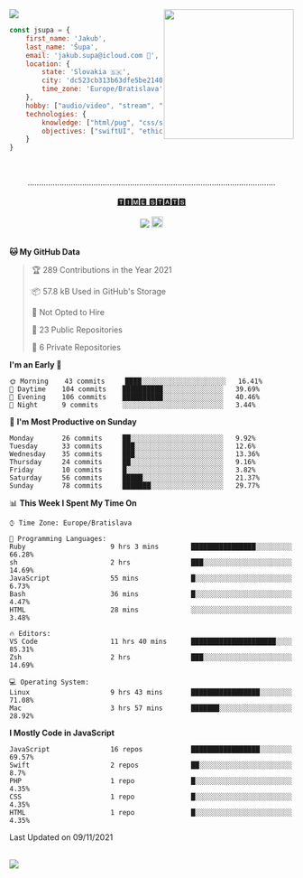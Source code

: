 
<img src="https://creepy-corp.eu/pika-bg.png">
<img align='right' src="https://creepy-corp.eu/pika.gif" width="230">
<br>

```js
const jsupa = {
    first_name: 'Jakub',
    last_name: 'Šupa',
    email: 'jakub.supa@icloud.com 📧',
    location: {
        state: 'Slovakia 🇸🇰',
        city: 'dc523cb313b63dfe5be2140b0c05b3bc',
        time_zone: 'Europe/Bratislava'
    },
    hobby: ["audio/video", "stream", "3D modelling/printing", "crypto (XRP 🤍)", "IoT/DIY", "tech"],
    technologies: {
        knowledge: ["html/pug", "css/scss", "javascript/jquery", "vue/react", "nodejs", "ruby on rails", "php", "pgsql/mysql"],
        objectives: ["swiftUI", "ethical hacking", "boost all knowledge to master class"]
    }
}

  ```

<br>
<p align="center">
.............................................................................................................
<br><br>
<a href="https://wakatime.com/@jsupa">🆃🅸🅼🅴 🆂🆃🅰🆃🆂</a>
<br><br>
<img src="https://visitor-badge.laobi.icu/badge?page_id=jsupa.jsupa">
<a href='https://ko-fi.com/Y8Y246Y0V' target='_blank'>
    <img src="https://img.shields.io/badge/buy%20me%20a%20coffee-donate-yellow.svg" alt="Buy Me A Coffee donate button" height="20px"/>
</a>
<br><br>

<!--START_SECTION:waka-->
**🐱 My GitHub Data** 

> 🏆 289 Contributions in the Year 2021
 > 
> 📦 57.8 kB Used in GitHub's Storage 
 > 
> 🚫 Not Opted to Hire
 > 
> 📜 23 Public Repositories 
 > 
> 🔑 6 Private Repositories  
 > 
**I'm an Early 🐤** 

```text
🌞 Morning    43 commits     ████░░░░░░░░░░░░░░░░░░░░░   16.41% 
🌆 Daytime    104 commits    ██████████░░░░░░░░░░░░░░░   39.69% 
🌃 Evening    106 commits    ██████████░░░░░░░░░░░░░░░   40.46% 
🌙 Night      9 commits      ░░░░░░░░░░░░░░░░░░░░░░░░░   3.44%

```
📅 **I'm Most Productive on Sunday** 

```text
Monday       26 commits     ██░░░░░░░░░░░░░░░░░░░░░░░   9.92% 
Tuesday      33 commits     ███░░░░░░░░░░░░░░░░░░░░░░   12.6% 
Wednesday    35 commits     ███░░░░░░░░░░░░░░░░░░░░░░   13.36% 
Thursday     24 commits     ██░░░░░░░░░░░░░░░░░░░░░░░   9.16% 
Friday       10 commits     █░░░░░░░░░░░░░░░░░░░░░░░░   3.82% 
Saturday     56 commits     █████░░░░░░░░░░░░░░░░░░░░   21.37% 
Sunday       78 commits     ███████░░░░░░░░░░░░░░░░░░   29.77%

```


📊 **This Week I Spent My Time On** 

```text
⌚︎ Time Zone: Europe/Bratislava

💬 Programming Languages: 
Ruby                     9 hrs 3 mins        ████████████████░░░░░░░░░   66.28% 
sh                       2 hrs               ███░░░░░░░░░░░░░░░░░░░░░░   14.69% 
JavaScript               55 mins             █░░░░░░░░░░░░░░░░░░░░░░░░   6.73% 
Bash                     36 mins             █░░░░░░░░░░░░░░░░░░░░░░░░   4.47% 
HTML                     28 mins             ░░░░░░░░░░░░░░░░░░░░░░░░░   3.48%

🔥 Editors: 
VS Code                  11 hrs 40 mins      █████████████████████░░░░   85.31% 
Zsh                      2 hrs               ███░░░░░░░░░░░░░░░░░░░░░░   14.69%

💻 Operating System: 
Linux                    9 hrs 43 mins       █████████████████░░░░░░░░   71.08% 
Mac                      3 hrs 57 mins       ███████░░░░░░░░░░░░░░░░░░   28.92%

```

**I Mostly Code in JavaScript** 

```text
JavaScript               16 repos            █████████████████░░░░░░░░   69.57% 
Swift                    2 repos             ██░░░░░░░░░░░░░░░░░░░░░░░   8.7% 
PHP                      1 repo              █░░░░░░░░░░░░░░░░░░░░░░░░   4.35% 
CSS                      1 repo              █░░░░░░░░░░░░░░░░░░░░░░░░   4.35% 
HTML                     1 repo              █░░░░░░░░░░░░░░░░░░░░░░░░   4.35%

```



 Last Updated on 09/11/2021
<!--END_SECTION:waka-->

</p><br>
<img src="https://creepy-corp.eu/pika-bg-bottom.png">
